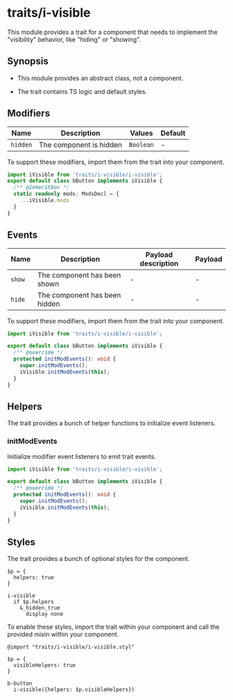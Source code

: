 # traits/i-visible

This module provides a trait for a component that needs to implement the "visibility" behavior, like "hiding" or "showing".

## Synopsis

* This module provides an abstract class, not a component.

* The trait contains TS logic and default styles.

## Modifiers

| Name     | Description             | Values    | Default |
| -------- | ----------------------- | ----------| ------- |
| `hidden` | The component is hidden | `Boolean` | -       |

To support these modifiers, import them from the trait into your component.

```typescript
import iVisible from 'traits/i-visible/i-visible';
export default class bButton implements iVisible {
  /** @inheritDoc */
  static readonly mods: ModsDecl = {
    ...iVisible.mods
  }
}
```

## Events

| Name    | Description                   | Payload description | Payload |
| --------| ----------------------------- | --------------------| ------- |
| `show`  | The component has been shown  | -                   | -       |
| `hide`  | The component has been hidden | -                   | -       |

To support these modifiers, import them from the trait into your component.

```typescript
import iVisible from 'traits/i-visible/i-visible';

export default class bButton implements iVisible {
  /** @override */
  protected initModEvents(): void {
    super.initModEvents();
    iVisible.initModEvents(this);
  }
}
```

## Helpers

The trait provides a bunch of helper functions to initialize event listeners.

### initModEvents

Initialize modifier event listeners to emit trait events.

```typescript
import iVisible from 'traits/i-visible/i-visible';

export default class bButton implements iVisible {
  /** @override */
  protected initModEvents(): void {
    super.initModEvents();
    iVisible.initModEvents(this);
  }
}
```

## Styles

The trait provides a bunch of optional styles for the component.

```stylus
$p = {
  helpers: true
}

i-visible
  if $p.helpers
    &_hidden_true
      display none
```

To enable these styles, import the trait within your component and call the provided mixin within your component.

```stylus
@import "traits/i-visible/i-visible.styl"

$p = {
  visibleHelpers: true
}

b-button
  i-visible({helpers: $p.visibleHelpers})
```
